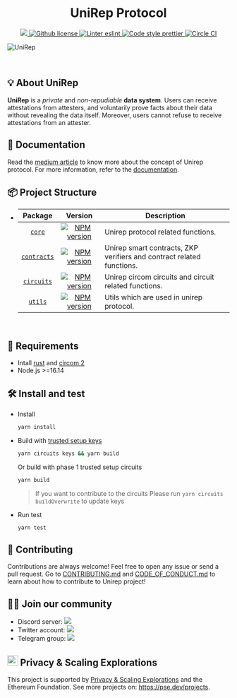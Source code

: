 <p align="center">
    <h1 align="center">UniRep Protocol</h1>
</p>

<p align="center">
    <a href="https://github.com/unirep/unirep">
        <img src="https://img.shields.io/badge/project-unirep-blue.svg?style=flat-square">
    </a>
    <a href="https://github.com/unirep/unirep/blob/master/LICENSE">
        <img alt="Github license" src="https://img.shields.io/github/license/unirep/unirep.svg?style=flat-square">
    </a>
    <a href="https://eslint.org/">
        <img alt="Linter eslint" src="https://img.shields.io/badge/linter-eslint-8080f2?style=flat-square&logo=eslint">
    </a>
    <a href="https://prettier.io/">
        <img alt="Code style prettier" src="https://img.shields.io/badge/code%20style-prettier-f8bc45?style=flat-square&logo=prettier">
    </a>
    <a href="https://dl.circleci.com/status-badge/redirect/gh/Unirep/Unirep/tree/main">
        <img alt="Circle CI" src="https://img.shields.io/circleci/build/github/Unirep/Unirep/main?style=flat-square">
    </a>
</p>


![UniRep](https://github.com/Unirep/Unirep/assets/16527634/47a8f18b-fc4b-4cc8-99a3-7a6e2a5ce464)





​
## 💡 About UniRep
**UniRep** is a *private* and *non-repudiable* **data system**. Users can receive attestations from attesters, and voluntarily prove facts about their data without revealing the data itself. Moreover, users cannot refuse to receive attestations from an attester.

## 📘 Documentation

Read the [medium article](https://medium.com/privacy-scaling-explorations/unirep-a-private-and-non-repudiable-reputation-system-7fb5c6478549) to know more about the concept of Unirep protocol.
For more information, refer to the [documentation](https://developer.unirep.io/).

## 📦 Project Structure
-
    | Package | Version | Description |
    |:--:|:--:|--|
    | [`core`](./packages/core/) | <a href="https://www.npmjs.com/package/@unirep/core"><img alt="NPM version" src="https://img.shields.io/npm/v/@unirep/core?color=%230004&style=flat-square" /></a> | Unirep protocol related functions. |
    | [`contracts`](./packages/contracts/) | <a href="https://www.npmjs.com/package/@unirep/contracts"><img alt="NPM version" src="https://img.shields.io/npm/v/@unirep/contracts?color=%230004&style=flat-square" /></a> | Unirep smart contracts, ZKP verifiers and contract related functions. |
    | [`circuits`](./packages/circuits/) | <a href="https://www.npmjs.com/package/@unirep/circuits"><img alt="NPM version" src="https://img.shields.io/npm/v/@unirep/circuits?color=%230004&style=flat-square" /></a> | Unirep circom circuits and circuit related functions. |
    | [`utils`](./packages/utils) | <a href="https://www.npmjs.com/package/@unirep/utils"><img alt="NPM version" src="https://img.shields.io/npm/v/@unirep/utils?color=%230004&style=flat-square" /></a> | Utils which are used in unirep protocol. |
​
## 🔋 Requirements

- Intall [rust](https://www.rust-lang.org/tools/install) and [circom 2](https://docs.circom.io/getting-started/installation/)
- Node.js >=16.14

## 🛠 Install and test

- Install

  ```bash
  yarn install
  ```

- Build with [trusted setup keys](https://ceremony.unirep.io)

  ```bash
  yarn circuits keys && yarn build
  ```

  Or build with phase 1 trusted setup circuits

  ```bash
  yarn build
  ```

  > If you want to contribute to the circuits
  > Please run `yarn circuits buildOverwrite` to update keys

- Run test

  ```bash
  yarn test
  ```

## 🎯 Contributing

Contributions are always welcome! Feel free to open any issue or send a pull request.
Go to [CONTRIBUTING.md](./CONTRIBUTING.md) and [CODE_OF_CONDUCT.md](./CODE_OF_CONDUCT.md) to learn about how to contribute to Unirep project!

## 🙌🏻 Join our community
- Discord server: <a href="https://discord.gg/VzMMDJmYc5"><img src="https://img.shields.io/discord/931582072152281188?label=Discord&style=flat-square&logo=discord"></a>
- Twitter account: <a href="https://twitter.com/UniRep_Protocol"><img src="https://img.shields.io/twitter/follow/UniRep_Protocol?style=flat-square&logo=twitter"></a>
- Telegram group: <a href="https://t.me/unirep"><img src="https://img.shields.io/badge/telegram-@unirep-blue.svg?style=flat-square&logo=telegram"></a>

## <img height="24" src="https://pse.dev/_next/static/media/header-logo.16312102.svg"> Privacy & Scaling Explorations

This project is supported by [Privacy & Scaling Explorations](https://pse.dev/) and the Ethereum Foundation.
See more projects on: https://pse.dev/projects.
